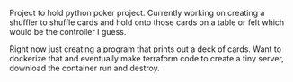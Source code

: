 Project to hold python poker project. Currently working on creating a shuffler to shuffle cards and hold onto those cards on a table or felt which would be the controller I guess.

Right now just creating a program that prints out a deck of cards. Want to dockerize that and eventually make terraform code to create a tiny server, download the container run and destroy.
